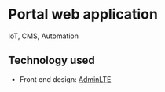 # Portal web application

IoT, CMS, Automation

## Technology used
 - Front end design: [AdminLTE](https://github.com/ColorlibHQ/AdminLTE)